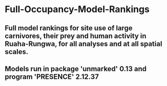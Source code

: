 # Full-Occupancy-Model-Rankings

## Full model rankings for site use of large carnivores, their prey and human activity in Ruaha-Rungwa, for all analyses and at all spatial scales. 
## Models run in package 'unmarked' 0.13 and program 'PRESENCE' 2.12.37
